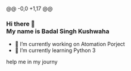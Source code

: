 @@ -0,0 +1,17 @@
### Hi there 👋 <br> My name is Badal Singh Kushwaha



- 🔭 I’m currently working on Atomation Porject
- 🌱 I’m currently learning Python 3

help me in my journy
